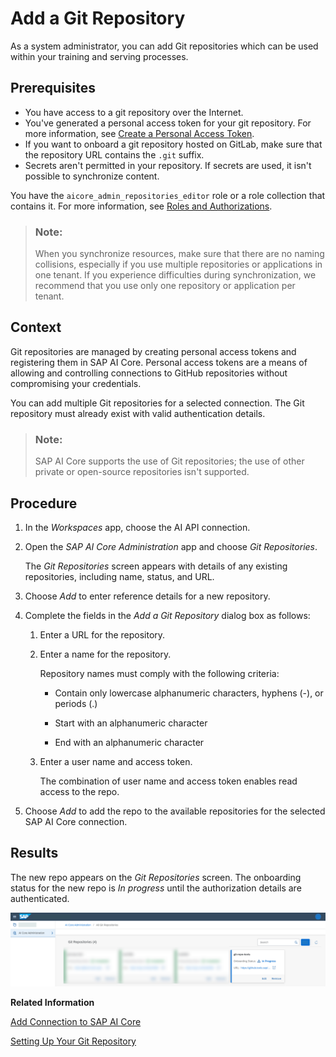 <!-- loioc8cd25115c124444a6f9a28f1cb8228d -->

# Add a Git Repository

As a system administrator, you can add Git repositories which can be used within your training and serving processes.



<a name="loioc8cd25115c124444a6f9a28f1cb8228d__prereq_lq4_g1p_kxb"/>

## Prerequisites

-   You have access to a git repository over the Internet.
-   You've generated a personal access token for your git repository. For more information, see [Create a Personal Access Token](https://docs.github.com/en/authentication/keeping-your-account-and-data-secure/creating-a-personal-access-token).
-   If you want to onboard a git repository hosted on GitLab, make sure that the repository URL contains the `.git` suffix.
-   Secrets aren't permitted in your repository. If secrets are used, it isn't possible to synchronize content.

You have the `aicore_admin_repositories_editor` role or a role collection that contains it. For more information, see [Roles and Authorizations](https://help.sap.com/docs/ai-launchpad/sap-ai-launchpad/roles-and-authorizations).

> ### Note:  
> When you synchronize resources, make sure that there are no naming collisions, especially if you use multiple repositories or applications in one tenant. If you experience difficulties during synchronization, we recommend that you use only one repository or application per tenant.



<a name="loioc8cd25115c124444a6f9a28f1cb8228d__context_s5h_dbp_kxb"/>

## Context

Git repositories are managed by creating personal access tokens and registering them in SAP AI Core. Personal access tokens are a means of allowing and controlling connections to GitHub repositories without compromising your credentials.

You can add multiple Git repositories for a selected connection. The Git repository must already exist with valid authentication details.

> ### Note:  
> SAP AI Core supports the use of Git repositories; the use of other private or open-source repositories isn't supported.



<a name="loioc8cd25115c124444a6f9a28f1cb8228d__steps_qxg_svf_4xb"/>

## Procedure

1.  In the *Workspaces* app, choose the AI API connection.

2.  Open the *SAP AI Core Administration* app and choose *Git Repositories*.

    The *Git Repositories* screen appears with details of any existing repositories, including name, status, and URL.

3.  Choose *Add* to enter reference details for a new repository.

4.  Complete the fields in the *Add a Git Repository* dialog box as follows:

    1.  Enter a URL for the repository.

    2.  Enter a name for the repository.

        Repository names must comply with the following criteria:

        -   Contain only lowercase alphanumeric characters, hyphens \(-\), or periods \(.\)

        -   Start with an alphanumeric character

        -   End with an alphanumeric character


    3.  Enter a user name and access token.

        The combination of user name and access token enables read access to the repo.


5.  Choose *Add* to add the repo to the available repositories for the selected SAP AI Core connection.




<a name="loioc8cd25115c124444a6f9a28f1cb8228d__result_ktq_tvf_4xb"/>

## Results

The new repo appears on the *Git Repositories* screen. The onboarding status for the new repo is *In progress* until the authorization details are authenticated.

![Git repository overview with new repo created.](images/Image_AIL_Git_repo_71f5439.png)

**Related Information**  


[Add Connection to SAP AI Core](add-connection-to-sap-ai-core-71dfe2c.md "As an administrator, you can add multiple connections to different instances of SAP AI Core. You can enter the service key details for a connection manually, or upload a service key file.")

[Setting Up Your Git Repository](https://help.sap.com/docs/AI_CORE/2d6c5984063c40a59eda62f4a9135bee/3269092e37d141a293f0dbd7eaafc829.html)

